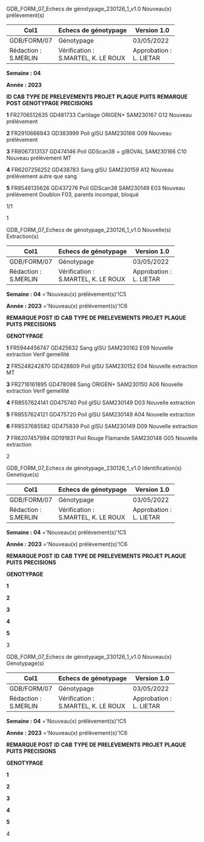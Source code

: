 GDB_FORM_07_Echecs de génotypage_230126_1_v1.0 Nouveau(x) prélèvement(s)




|Col1|Echecs de génotypage|Version 1.0|
|---|---|---|
|GDB/FORM/07|Génotypage|03/05/2022|
|Rédaction :<br>S.MERLIN|Vérification :<br>S.MARTEL, K. LE ROUX|Approbation :<br>L. LIETAR|


**Semaine :** **04**

**Année :** **2023**

**ID** **CAB** **TYPE DE PRELEVEMENTS** **PROJET** **PLAQUE** **PUITS** **REMARQUE POST GENOTYPAGE** **PRECISIONS**

**1** FR2706512635 GD481733 Cartilage ORIGEN+ SAM230167 G12 Nouveau prélèvement

**2** FR2910666943 GD383999 Poil gISU SAM230166 G09 Nouveau prélèvement

**3** FR8067313137 GD474146 Poil GDScan38 + gIBOVAL SAM230166 C10 Nouveau prélèvement MT

**4** FR6207256252 GD438783 Sang gISU SAM230159 A12 Nouveau prélèvement autre que sang

**5** FR8546135626 GD437276 Poil GDScan38 SAM230149 E03 Nouveau prélèvement Doublon F03, parents incompat, bloqué

1/1


1

GDB_FORM_07_Echecs de génotypage_230126_1_v1.0 Nouvelle(s) Extraction(s)




|Col1|Echecs de génotypage|Version 1.0|
|---|---|---|
|GDB/FORM/07|Génotypage|03/05/2022|
|Rédaction :<br>S.MERLIN|Vérification :<br>S.MARTEL, K. LE ROUX|Approbation :<br>L. LIETAR|


**Semaine :** **04** ='Nouveau(x) prélèvement(s)'!C5

**Année :** **2023** ='Nouveau(x) prélèvement(s)'!C6

**REMARQUE POST**
**ID** **CAB** **TYPE DE PRELEVEMENTS** **PROJET** **PLAQUE** **PUITS** **PRECISIONS**

**GENOTYPAGE**

**1** FR5944456747 GD425632 Sang gISU SAM230162 E09 Nouvelle extraction Verif gemellité

**2** FR5248242870 GD428809 Poil gISU SAM230152 E04 Nouvelle extraction MT

**3** FR2716161895 GD478098 Sang ORIGEN+ SAM230150 A06 Nouvelle extraction Verif gemellité

**4** FR8557624141 GD475740 Poil gISU SAM230149 D03 Nouvelle extraction

**5** FR8557624121 GD475720 Poil gISU SAM230149 A04 Nouvelle extraction

**6** FR8537685582 GD475839 Poil gISU SAM230149 D09 Nouvelle extraction

**7** FR6207457994 GD191831 Poil Rouge Flamande SAM230148 G05 Nouvelle extraction


2

GDB_FORM_07_Echecs de génotypage_230126_1_v1.0 Identification(s) Genetique(s)




|Col1|Echecs de génotypage|Version 1.0|
|---|---|---|
|GDB/FORM/07|Génotypage|03/05/2022|
|Rédaction :<br>S.MERLIN|Vérification :<br>S.MARTEL, K. LE ROUX|Approbation :<br>L. LIETAR|


**Semaine :** **04** ='Nouveau(x) prélèvement(s)'!C5

**Année :** **2023** ='Nouveau(x) prélèvement(s)'!C6

**REMARQUE POST**
**ID** **CAB** **TYPE DE PRELEVEMENTS** **PROJET** **PLAQUE** **PUITS** **PRECISIONS**

**GENOTYPAGE**


**1**

**2**

**3**

**4**

**5**


3

GDB_FORM_07_Echecs de génotypage_230126_1_v1.0 Nouveau(x) Genotypage(s)




|Col1|Echecs de génotypage|Version 1.0|
|---|---|---|
|GDB/FORM/07|Génotypage|03/05/2022|
|Rédaction :<br>S.MERLIN|Vérification :<br>S.MARTEL, K. LE ROUX|Approbation :<br>L. LIETAR|


**Semaine :** **04** ='Nouveau(x) prélèvement(s)'!C5

**Année :** **2023** ='Nouveau(x) prélèvement(s)'!C6

**REMARQUE POST**
**ID** **CAB** **TYPE DE PRELEVEMENTS** **PROJET** **PLAQUE** **PUITS** **PRECISIONS**

**GENOTYPAGE**


**1**

**2**

**3**

**4**

**5**


4

